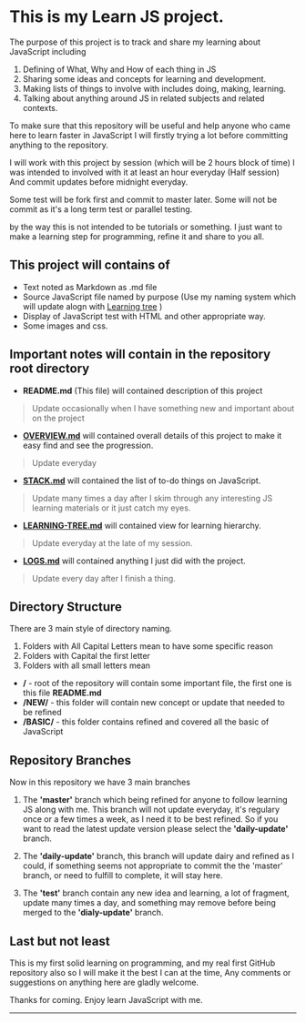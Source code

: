 # This is my Learn JS project.

The purpose of this project is to track and share my learning about JavaScript including

1. Defining of What, Why and How of each thing in JS
2. Sharing some ideas and concepts for learning and development.
3. Making lists of things to involve with includes doing, making, learning.
4. Talking about anything around JS in related subjects and related contexts.

To make sure that this repository will be useful and help anyone who came here to learn faster in JavaScript 
I will firstly trying a lot before committing anything to the repository.

I will work with this project by session (which will be 2 hours block of time)
I was intended to involved with it at least an hour everyday (Half session)
And commit updates before midnight everyday.

Some test will be fork first and commit to master later.
Some will not be commit as it's a long term test or parallel testing.

by the way this is not intended to be tutorials or something.
I just want to make a learning step for programming, refine it and share to you all.

## This project will contains of 
- Text noted as Markdown as .md file
- Source JavaScript file named by purpose (Use my naming system which will update alogn with [Learning tree](LEARNING-TREE.md) )
- Display of JavaScript test with HTML and other appropriate way.
- Some images and css.


## Important notes will contain in the repository root directory
- **README.md** (This file) will contained description of this project
> Update occasionally when I have something new and important about on the project

- **[OVERVIEW.md](OVERVIEW.md)** will contained overall details of this project to make it easy find and see the progression.
> Update everyday

- **[STACK.md](STACK.md)** will contained the list of to-do things on JavaScript.
> Update many times a day after I skim through any interesting JS learning materials or it just catch my eyes.

- **[LEARNING-TREE.md](LEARNING-TREE.md)** will contained view for learning hierarchy.
> Update everyday at the late of my session.

- **[LOGS.md](LOGS.md)** will contained anything I just did with the project.
> Update every day after I finish a thing.

## Directory Structure
There are 3 main style of directory naming.

1. Folders with All Capital Letters mean to have some specific reason
2. Folders with Capital the first letter
3. Folders with all small letters mean


- **/** - root of the repository will contain some important file, the first one is this file **README.md**
- **/NEW/** - this folder will contain new concept or update that needed to be refined
- **/BASIC/** - this folder contains refined and covered all the basic of JavaScript

## Repository Branches
Now in this repository we have 3 main branches

1. The **'master'** branch which being refined for anyone to follow learning JS along with me. This branch will not update everyday, it's regulary once or a few times a week, as I need it to be best refined. So if you want to read the latest update version please select the **'daily-update'** branch.

2. The **'daily-update'** branch, this branch will update dairy and refined as I could, if something seems not appropriate to commit the the 'master' branch, or need to fulfill to complete, it will stay here.

3. The **'test'** branch contain any new idea and learning, a lot of fragment, update many times a day, and something may remove before being merged to the **'dialy-update'** branch.

## Last but not least
This is my first solid learning on programming, and my real first GitHub repository also
so I will make it the best I can at the time, Any comments or suggestions on anything here are gladly welcome.

Thanks for coming. Enjoy learn JavaScript with me.



----- ----- ----- ----- ----- ----- ----- --